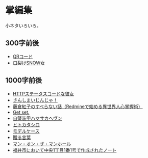 掌編集
======

小ネタいろいろ。

## 300字前後

* [QRコード](episodes/qrcode.md)
* [口裂けSNOW女](episodes/kuchisake-snow-onna.md)

## 1000字前後

* [HTTPステータスコードな彼女](episodes/http-status-code-lover.md)
* [さんしまいじんじゃ！](episodes/sanshimai-jinja.md)
* [藤倉紅子のすべらない話（Redmineで始める異世界人心掌握術）](episodes/suberanai-redmine.md)
* [Get set.](episodes/get-set.md)
* [自警装甲ハマサカヘヴン](episodes/hamasaka-heaven.md)
* [ヒトカタシロ](episodes/hitokatashiro.md)
* [モデルケース](episodes/modelcase.md)
* [贈る言葉](episodes/okurukotoba.md)
* [マン・オン・ザ・マンホール](episodes/man-on-the-manhole.md)
* [福井市において中央1丁目1番1号で作成されたノート](episodes/fukui-shi-chuo-1-1-1.md)
